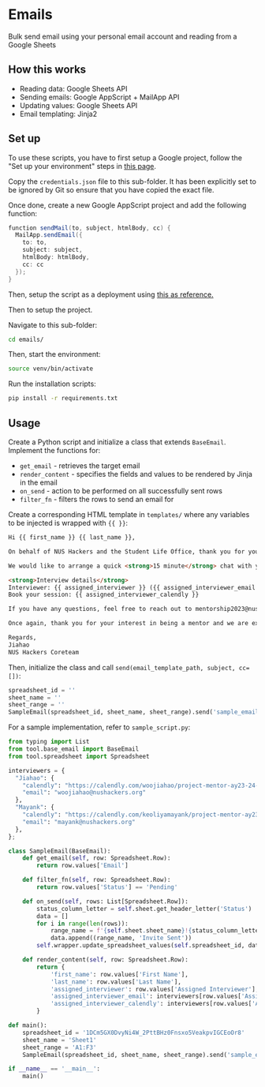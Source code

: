 # Emails

Bulk send email using your personal email account and reading from a Google Sheets

## How this works

- Reading data: Google Sheets API
- Sending emails: Google AppScript + MailApp API
- Updating values: Google Sheets API
- Email templating: Jinja2

## Set up

To use these scripts, you have to first setup a Google project, follow the "Set up your
environment" steps in [this page](https://developers.google.com/apps-script/api/quickstart/python#set_up_your_environment).

Copy the `credentials.json` file to this sub-folder. It has been explicitly set to be ignored by
Git so ensure that you have copied the exact file.

Once done, create a new Google AppScript project and add the following function:

```gs
function sendMail(to, subject, htmlBody, cc) {
  MailApp.sendEmail({
    to: to,
    subject: subject,
    htmlBody: htmlBody,
    cc: cc
  });
}
```

Then, setup the script as a deployment using
[this as reference.](https://developers.google.com/apps-script/api/how-tos/execute#general_procedure)

Then to setup the project.

Navigate to this sub-folder:

```bash
cd emails/
```

Then, start the environment:

```bash
source venv/bin/activate
```

Run the installation scripts:

```bash
pip install -r requirements.txt
```

## Usage

Create a Python script and initialize a class that extends `BaseEmail`. Implement the functions for:

- `get_email` - retrieves the target email
- `render_content` - specifies the fields and values to be rendered by Jinja in the email
- `on_send` - action to be performed on all successfully sent rows
- `filter_fn` - filters the rows to send an email for

Create a corresponding HTML template in `templates/` where any variables to be injected is wrapped with `{{ }}`:

```html
Hi {{ first_name }} {{ last_name }},

On behalf of NUS Hackers and the Student Life Office, thank you for your application to be a mentor for Project Mentor AY23/24. Project Mentor hopes to enrich the lives of the freshmen of the School of Computing (SoC) by pairing them with mentors to help them navigate their first year in SoC

We would like to arrange a quick <strong>15 minute</strong> chat with you between <u>1 August to 10 August</u> to get to know you and understand your priorities and goals as a mentor. It is not a formal session so don't worry about having the right answers, just be yourself!

<strong>Interview details</strong>
Interviewer: {{ assigned_interviewer }} ({{ assigned_interviewer_email }})
Book your session: {{ assigned_interviewer_calendly }}

If you have any questions, feel free to reach out to mentorship2023@nushackers.org

Once again, thank you for your interest in being a mentor and we are excited to meet you!

Regards,
Jiahao
NUS Hackers Coreteam
```

Then, initialize the class and call `send(email_template_path, subject, cc=[])`:

```python
spreadsheet_id = ''
sheet_name = ''
sheet_range = ''
SampleEmail(spreadsheet_id, sheet_name, sheet_range).send('sample_email.html', 'This is a test')
```

For a sample implementation, refer to `sample_script.py`:

```python
from typing import List
from tool.base_email import BaseEmail
from tool.spreadsheet import Spreadsheet

interviewers = {
  "Jiahao": {
    "calendly": "https://calendly.com/woojiahao/project-mentor-ay23-24-mentor-interview",
    "email": "woojiahao@nushackers.org"
  },
  "Mayank": {
    "calendly": "https://calendly.com/keoliyamayank/project-mentor-ay23-24",
    "email": "mayank@nushackers.org"
  },
};

class SampleEmail(BaseEmail):
    def get_email(self, row: Spreadsheet.Row):
        return row.values['Email']

    def filter_fn(self, row: Spreadsheet.Row):
        return row.values['Status'] == 'Pending'

    def on_send(self, rows: List[Spreadsheet.Row]):
        status_column_letter = self.sheet.get_header_letter('Status')
        data = []
        for i in range(len(rows)):
            range_name = f'{self.sheet.sheet_name}!{status_column_letter}{rows[i].index}'
            data.append((range_name, 'Invite Sent'))
        self.wrapper.update_spreadsheet_values(self.spreadsheet_id, data)

    def render_content(self, row: Spreadsheet.Row):
        return {
            'first_name': row.values['First Name'],
            'last_name': row.values['Last Name'],
            'assigned_interviewer': row.values['Assigned Interviewer'],
            'assigned_interviewer_email': interviewers[row.values['Assigned Interviewer']]['email'],
            'assigned_interviewer_calendly': interviewers[row.values['Assigned Interviewer']]['calendly']
        }

def main():
    spreadsheet_id = '1DCm5GX0DvyNi4W_2PttBHz0Fnsxo5VeakpvIGCEoOr8'
    sheet_name = 'Sheet1'
    sheet_range = 'A1:F3'
    SampleEmail(spreadsheet_id, sheet_name, sheet_range).send('sample_email.html', 'This is a test')

if __name__ == '__main__':
    main()
```